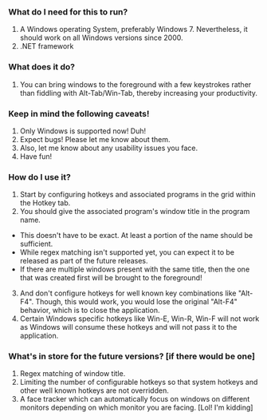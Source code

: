 ### What do I need for this to run?
1. A Windows operating System, preferably Windows 7. Nevertheless, it should work on all Windows versions since 2000.
2. .NET framework

 
### What does it do?
1. You can bring windows to the foreground with a few keystrokes rather than fiddling with Alt-Tab/Win-Tab, thereby increasing your productivity.

 
### Keep in mind the following caveats!
1. Only Windows is supported now! Duh!
2. Expect bugs! Please let me know about them.
3. Also, let me know about any usability issues you face.
4. Have fun!

 
### How do I use it?
1. Start by configuring hotkeys and associated programs in the grid within the Hotkey tab.
2. You should give the associated program's window title in the program name.
  - This doesn't have to be exact. At least a portion of the name should be sufficient.
  - While regex matching isn't supported yet, you can expect it to be released as part of the future releases.
  - If there are multiple windows present with the same title, then the one that was created first will be brought to the foreground!
3. And don't configure hotkeys for well known key combinations like "Alt-F4". Though, this would work, you would lose the original "Alt-F4" behavior, which is to close the application.
4. Certain Windows specific hotkeys like Win-E, Win-R, Win-F will not work as Windows will consume these hotkeys and will not pass it to the application.

 
### What's in store for the future versions? [if there would be one]
1. Regex matching of window title.
2. Limiting the number of configurable hotkeys so that system hotkeys and other well known hotkeys are not overridden.
3. A face tracker which can automatically focus on windows on different monitors depending on which monitor you are facing. [Lol! I'm kidding]
